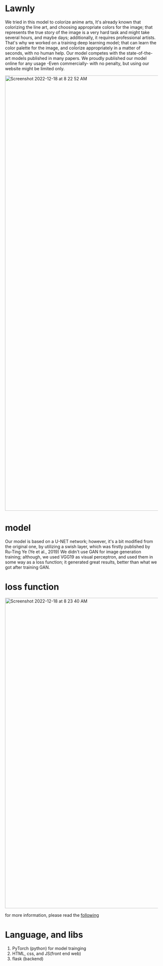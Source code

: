 # Lawnly
We tried in this model to colorize anime arts, It's already known that colorizing the line art, and choosing appropriate colors for the image; that represents the true story of the image is a very hard task and might take several hours, and maybe days; additionally, it requires professional artists. That's why we worked on a training deep learning model; that can learn the color palette for the image, and colorize appropriately in a matter of seconds, with no human help. Our model competes with the state-of-the-art models published in many papers. We proudly published our model online for any usage -Even commercially- with no penalty, but using our website might be limited only. 


<img width="1429" alt="Screenshot 2022-12-18 at 8 22 52 AM" src="https://user-images.githubusercontent.com/69484554/208284609-6d2d3edb-ff46-49eb-a25c-0d5656d1b6b8.png">


# model
Our model is based on a U-NET network; however, it's a bit modified from the original one, by utilizing a swish layer, which was firstly published by Ru-Ting Ye (Ye et al., 2019) We didn't use GAN for image generation training; although, we used VGG19 as visual perceptron, and used them in some way as a loss function; it generated great results, better than what we got after training GAN. 

# loss function

<img width="1019" alt="Screenshot 2022-12-18 at 8 23 40 AM" src="https://user-images.githubusercontent.com/69484554/208284639-15608920-adb0-4bac-8c97-8089fa3d1a4d.png">


for more information, please read the [following](https://lawnlyanimecolorization.azurewebsites.net/model)

# Language, and libs
1. PyTorch (python) for model trainging
2. HTML, css, and JS(front end web)
3. flask (backend)
